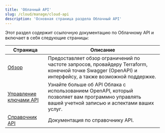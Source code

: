 ```yaml
---
title: 'Облачный API'
slug: /cloud/manage/cloud-api
description: 'Основная страница раздела Облачный API'
---
```


Этот раздел содержит ссылочную документацию по Облачному API и включает в себя следующие страницы:

| Страница                                           | Описание                                                                                                                              |
|---------------------------------------------------|--------------------------------------------------------------------------------------------------------------------------------------|
| [Обзор](/cloud/manage/api/api-overview)           | Предоставляет обзор ограничений по частоте запросов, провайдеру Terraform, конечной точке Swagger (OpenAPI) и интерфейсу, а также возможной поддержке.                   | 
| [Управление ключами API](/cloud/manage/openapi)   | Узнайте больше об API Облака с использованием OpenAPI, который позволяет вам программно управлять вашей учетной записью и аспектами ваших услуг. |
| [Справочник API](/cloud/manage/api)               | Документация по справочнику API.                                                                                                     |
